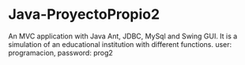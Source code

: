 # Java-ProyectoPropio2
An MVC application with Java Ant, JDBC, MySql and Swing GUI. It is a simulation of an educational institution with different functions.
user: programacion, password: prog2
